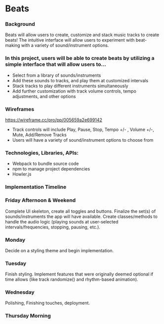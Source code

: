 # Beats

### Background

Beats will allow users to create, customize and stack music tracks to create beats! The intuitive interface will allow users to experiment with beat-making with a variety of sound/instrument options.


### In this project, users will be able to create beats by utilizing a simple interface that will allow users to...
- Select from a library of sounds/instruments
- Add these sounds to tracks, and play them at customized intervals
- Stack tracks to play different instruments simultaneously
- Add further customization with track volume controls, tempo adjustments, and other options


### Wireframes

https://wireframe.cc/pro/pp/005659a2e699142



- Track controls will include Play, Pause, Stop, Tempo +/- , Volume +/-, Mute, Add/Remove Tracks
- Users will have a variety of sound/instrument options to choose from


### Technologies, Libraries, APIs:

- Webpack to bundle source code
- npm to manage project dependencies
- Howler.js



### Implementation Timeline




### Friday Afternoon & Weekend
Complete UI skeleton, create all toggles and buttons. Finalize the set(s) of sounds/instruments the app will have available. Create classes/methods to handle the audio logic (playing sounds at user-selected intervals/frequencies, stopping, pausing, etc.).

### Monday
Decide on a styling theme and begin implementation. 

### Tuesday
Finish styling. Implement features that were originally deemed optional if time allows (like track randomize() and rhythm-based animation).

### Wednesday
Polishing, Finishing touches, deployment.

### Thursday Morning





